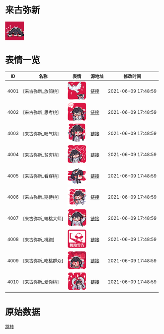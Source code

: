 # 来古弥新

<img src="./cover.png" height="60" alt="cover" />

# 表情一览

|ID|名称|表情|源地址|修改时间|
|----|----|----|----|----|
|4001|[来古弥新_放鸽桃]|<img src="./pic/004001_%5B来古弥新_放鸽桃%5D.png" height="60" alt="放鸽桃"/>|[链接](http://i0.hdslb.com/bfs/emote/47a003da13cccfb9fa839b9169f598e0f5549ee2.png)|2021-06-09 17:48:59|
|4002|[来古弥新_思考桃]|<img src="./pic/004002_%5B来古弥新_思考桃%5D.png" height="60" alt="思考桃"/>|[链接](http://i0.hdslb.com/bfs/emote/b3ce5da54ce4f0e31f1f4394fba0ae01708c4384.png)|2021-06-09 17:48:59|
|4003|[来古弥新_叹气桃]|<img src="./pic/004003_%5B来古弥新_叹气桃%5D.png" height="60" alt="叹气桃"/>|[链接](http://i0.hdslb.com/bfs/emote/a0cffab522c238331d626775014d2f2ba22afd9c.png)|2021-06-09 17:48:59|
|4004|[来古弥新_贫穷桃]|<img src="./pic/004004_%5B来古弥新_贫穷桃%5D.png" height="60" alt="贫穷桃"/>|[链接](http://i0.hdslb.com/bfs/emote/f37e875e68b8beb88bcf9a40899c4c3156a1714f.png)|2021-06-09 17:48:59|
|4005|[来古弥新_看穿桃]|<img src="./pic/004005_%5B来古弥新_看穿桃%5D.png" height="60" alt="看穿桃"/>|[链接](http://i0.hdslb.com/bfs/emote/d50a75cede170b8f41cf16ff8993b942247e1225.png)|2021-06-09 17:48:59|
|4006|[来古弥新_期待桃]|<img src="./pic/004006_%5B来古弥新_期待桃%5D.png" height="60" alt="期待桃"/>|[链接](http://i0.hdslb.com/bfs/emote/a76554d287d5e46f3cf816f6c91cc28d6142cd55.png)|2021-06-09 17:48:59|
|4007|[来古弥新_端桃大师]|<img src="./pic/004007_%5B来古弥新_端桃大师%5D.png" height="60" alt="端桃大师"/>|[链接](http://i0.hdslb.com/bfs/emote/cf797c2e6b62ee1130b59f37cf4bd8a847c215bb.png)|2021-06-09 17:48:59|
|4008|[来古弥新_桃跑]|<img src="./pic/004008_%5B来古弥新_桃跑%5D.png" height="60" alt="桃跑"/>|[链接](http://i0.hdslb.com/bfs/emote/cac834bce08418051facf9f6ef457892768f72ae.png)|2021-06-09 17:48:59|
|4009|[来古弥新_吃桃群众]|<img src="./pic/004009_%5B来古弥新_吃桃群众%5D.png" height="60" alt="吃桃群众"/>|[链接](http://i0.hdslb.com/bfs/emote/4a3e9781ab4628929394f079bbc34d63c4414d7f.png)|2021-06-09 17:48:59|
|4010|[来古弥新_爱你桃]|<img src="./pic/004010_%5B来古弥新_爱你桃%5D.png" height="60" alt="爱你桃"/>|[链接](http://i0.hdslb.com/bfs/emote/92f31a6abdc65ddb307e17f304f395f034fdd5ca.png)|2021-06-09 17:48:59|

# 原始数据

[跳转](./raw.json)

